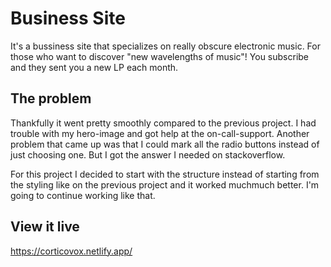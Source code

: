 # Business Site

It's a bussiness site that specializes on really obscure electronic music. For those who want to discover "new wavelengths of music"! You subscribe and they sent you a new LP each month.

## The problem

Thankfully it went pretty smoothly compared to the previous project. I had trouble with my hero-image and got help at the on-call-support. Another problem that came up was that I could mark all the radio buttons instead of just choosing one. But I got the answer I needed on stackoverflow.

For this project I decided to start with the structure instead of starting from the styling like on the previous project and it worked muchmuch better. I'm going to continue working like that.

## View it live
https://corticovox.netlify.app/
